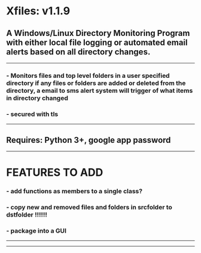 # 
# Xfiles: v1.1.9			
## A Windows/Linux Directory Monitoring Program with either local file logging or automated email alerts based on all directory changes.
------------------------
### - Monitors files and top level folders in a user specified directory if any files or folders are added or deleted from the directory, a email to sms alert system will trigger of what items in directory changed
### - secured with tls
-----------------------------------
## Requires: Python 3+, google app password 
------------------------------------
# FEATURES TO ADD 	

### - add functions as members to a single class?
### - copy new and removed files and folders in srcfolder to dstfolder !!!!!!
### - package into a GUI
------------------------------------
------------------------------------